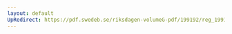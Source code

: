 ```yaml
---
layout: default
UpRedirect: https://pdf.swedeb.se/riksdagen-volumeG-pdf/199192/reg_199192/reg_199192_1107.pdf
---
```


